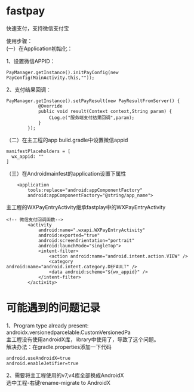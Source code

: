 # fastpay
快速支付，支持微信支付宝

使用步骤：  
(一）在Application初始化：    
  
1、设置微信APPID：  
```
PayManager.getInstance().initPayConfig(new PayConfig(MainActivity.this,""));  
```
  
2、支付结果回调：  
```
PayManager.getInstance().setPayResult(new PayResultFromServer() {  
            @Override  
            public void result(Context context,String param) {  
                CLog.e("服务端支付结果回调",param);  
            }  
        }); 
```  
  
（二）在主工程的app build.gradle中设置微信appid
```
manifestPlaceholders = [
  wx_appid: ""
]
```  
（三）在Androidmainfest的application设置下属性
```  
    <application
        tools:replace="android:appComponentFactory"
        android:appComponentFactory="@string/app_name">
``` 
主工程的WXPayEntryActivity继承fastplay中的WXPayEntryActivity  
``` 
<!-- 微信支付回调函数-->
        <activity
            android:name=".wxapi.WXPayEntryActivity"
            android:exported="true"
            android:screenOrientation="portrait"
            android:launchMode="singleTop">
            <intent-filter>
                <action android:name="android.intent.action.VIEW" />
                <category android:name="android.intent.category.DEFAULT" />
                <data android:scheme="${wx_appid}" />
            </intent-filter>
        </activity>
 ```   
# 可能遇到的问题记录  
1、Program type already present: androidx.versionedparcelable.CustomVersionedPa  
主工程没有使用androidX库，library中使用了，导致了这个问题。  
解决办法：在gradle.properties添加一下代码  
``` 
android.useAndroidX=true
android.enableJetifier=true
``` 
2、需要将主工程使用的v7,v4库全部换成AndroidX  
选中工程-右键rename-migrate to AndroidX
